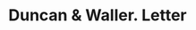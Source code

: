 ---
doi: 10.7916/D8FJ3TTD
date_other: '1870'
date_other_textual: 1870-1879
form: correspondence
genre:
- Letters (correspondence)
name:
- Duncan & Waller
object_in_context_url: https://biggert.cul.columbia.edu/items/view/ave_biggert_00140
subject_hierarchical_geographic:
- Dubuque, Iowa, United States
subject_name:
- Duncan & Waller
title: Duncan & Waller. Letter
sort_title: Duncan & Waller. Letter
call_number: ave_biggert_00140
coordinates:
- 42.504321,-90.686865
pid: ave_biggert_00140
identifiers: ave_biggert_00140
thumbnail: https://derivativo-1.library.columbia.edu/iiif/2/ldpd:342797/full/!256,256/0/native.jpg
permalink: "/items/ave_biggert_00140/"
layout: iiif-image-page
---